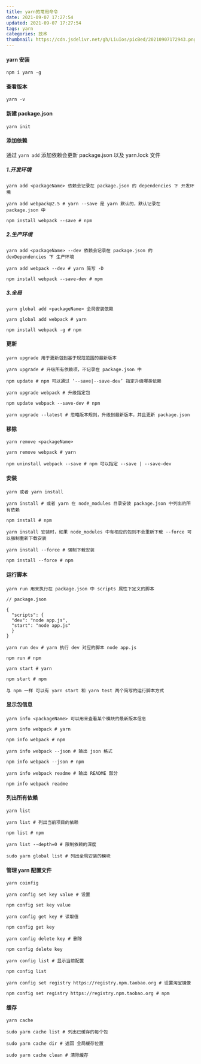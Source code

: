 ```yaml
---
title: yarn的常用命令
date: 2021-09-07 17:27:54
updated: 2021-09-07 17:27:54
tags: yarn
categories: 技术
thumbnail: https://cdn.jsdelivr.net/gh/LiuIos/picBed/20210907172943.png
---
```


#### yarn 安装

`npm i yarn -g`

#### 查看版本

`yarn -v`

#### 新建 package.json

`yarn init`

#### 添加依赖

通过 `yarn add` 添加依赖会更新 package.json 以及 yarn.lock 文件

##### 1.开发环境

```
yarn add <packageName> 依赖会记录在 package.json 的 dependencies 下 开发环境

yarn add webpack@2.5 # yarn --save 是 yarn 默认的，默认记录在 package.json 中

npm install webpack --save # npm
```

##### 2.生产环境

```
yarn add <packageName> --dev 依赖会记录在 package.json 的 devDependencies 下 生产环境

yarn add webpack --dev # yarn 简写 -D

npm install webpack --save-dev # npm
```

##### 3.全局

```
yarn global add <packageName> 全局安装依赖

yarn global add webpack # yarn

npm install webpack -g # npm
```

#### 更新

```
yarn upgrade 用于更新包到基于规范范围的最新版本

yarn upgrade # 升级所有依赖项，不记录在 package.json 中

npm update # npm 可以通过 ‘--save|--save-dev’ 指定升级哪类依赖

yarn upgrade webpack # 升级指定包

npm update webpack --save-dev # npm

yarn upgrade --latest # 忽略版本规则，升级到最新版本，并且更新 package.json
```

#### 移除

```
yarn remove <packageName>

yarn remove webpack # yarn

npm uninstall webpack --save # npm 可以指定 --save | --save-dev
```

#### 安装

```
yarn 或者 yarn install

yarn install # 或者 yarn 在 node_modules 目录安装 package.json 中列出的所有依赖

npm install # npm

yarn install 安装时，如果 node_modules 中有相应的包则不会重新下载 --force 可以强制重新下载安装

yarn install --force # 强制下载安装

npm install --force # npm
```

#### 运行脚本

```
yarn run 用来执行在 package.json 中 scripts 属性下定义的脚本

// package.json

{
  "scripts": {
  "dev": "node app.js",
  "start": "node app.js"
  }
}

yarn run dev # yarn 执行 dev 对应的脚本 node app.js

npm run # npm

yarn start # yarn

npm start # npm

与 npm 一样 可以有 yarn start 和 yarn test 两个简写的运行脚本方式
```

#### 显示包信息

```
yarn info <packageName> 可以用来查看某个模块的最新版本信息

yarn info webpack # yarn

npm info webpack # npm

yarn info webpack --json # 输出 json 格式

npm info webpack --json # npm

yarn info webpack readme # 输出 README 部分

npm info webpack readme
```

#### 列出所有依赖

```
yarn list

yarn list # 列出当前项目的依赖

npm list # npm

yarn list --depth=0 # 限制依赖的深度

sudo yarn global list # 列出全局安装的模块
```

#### 管理 yarn 配置文件

```
yarn coinfig

yarn config set key value # 设置

npm config set key value

yarn config get key # 读取值

npm config get key

yarn config delete key # 删除

npm config delete key

yarn config list # 显示当前配置

npm config list

yarn config set registry https://registry.npm.taobao.org # 设置淘宝镜像

npm config set registry https://registry.npm.taobao.org # npm
```

#### 缓存

```
yarn cache

sudo yarn cache list # 列出已缓存的每个包

sudo yarn cache dir # 返回 全局缓存位置

sudo yarn cache clean # 清除缓存
```
